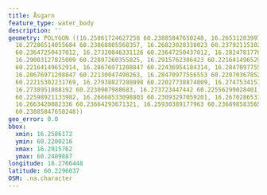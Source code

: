 ```yaml
---
title: Åsgarn
feature_type: water_body
description: ''
geometry: POLYGON ((16.25861724627258 60.23885847650248, 16.26531203997213 60.24098866193885,
  16.27286514055684 60.23868805568357, 16.26823028338023 60.23792115102948, 16.26908859026448
  60.23647250437012, 16.27320846331126 60.23647250437012, 16.28247817766538 60.23306367132963,
  16.29003127825009 60.22897260355825, 16.2915762306423 60.22164149652914, 16.2886579872351
  60.22164149652914, 16.28676971208847 60.22436954184314, 16.28470977556553 60.22394329972727,
  16.28676971208847 60.22130047490263, 16.28470977556553 60.22070367852128, 16.28247817766538
  60.22215302231769, 16.27938827288098 60.22027738874009, 16.27475341570347 60.22002161221109,
  16.2738951088192 60.2230907988683, 16.273723447442 60.22556299028401, 16.26960357439522
  60.22598921133982, 16.26668533098803 60.23093297059201, 16.26702865374154 60.23306367132963,
  16.2663420082336 60.23664293671321, 16.25930389177963 60.23689858356578, 16.25861724627258
  60.23885847650248))
geo_error: 0.0
bbox:
  xmin: 16.2586172
  ymin: 60.2200216
  xmax: 16.2915762
  ymax: 60.2409887
longitude: 16.2766448
latitude: 60.2296037
OSM: .na.character
---
```


